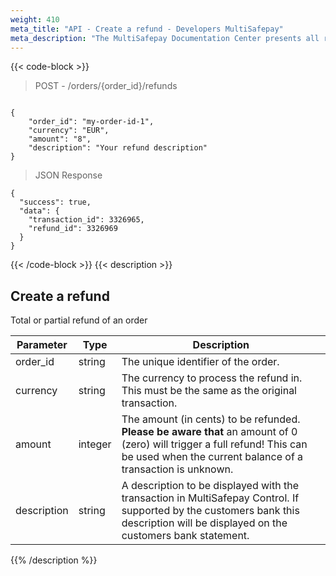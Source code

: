 ```yaml
---
weight: 410
meta_title: "API - Create a refund - Developers MultiSafepay"
meta_description: "The MultiSafepay Documentation Center presents all relevant information about our Plugins and API. You can also find support pages for Payment Methods, Tools and General Questions as well as the contact details of our Support and Integration Teams."
---
```

{{< code-block >}}
> POST - /orders/{order_id}/refunds 

```shell

{
    "order_id": "my-order-id-1",
    "currency": "EUR",
    "amount": "8",
    "description": "Your refund description"
}
```

> JSON Response

```shell
{
  "success": true,
  "data": {
    "transaction_id": 3326965,
    "refund_id": 3326969
  }
}
```
{{< /code-block >}}
{{< description >}}
## Create a refund
Total or partial refund of an order

| Parameter                  | Type      | Description                                                                                 |
|----------------------------|-----------|---------------------------------------------------------------------------------------------|
| order_id                         | string    | The unique identifier of the order.                                                         |
| currency                   | string    | The currency to process the refund in. This must be the same as the original transaction.   |
| amount                     | integer   | The amount (in cents) to be refunded. **Please be aware that** an amount of 0 (zero) will trigger a full refund! This can be used when the current balance of a transaction is unknown. |
| description                | string    |  A description to be displayed with the transaction in MultiSafepay Control. If supported by the customers bank this description will be displayed on the customers bank statement. |
{{% /description %}}